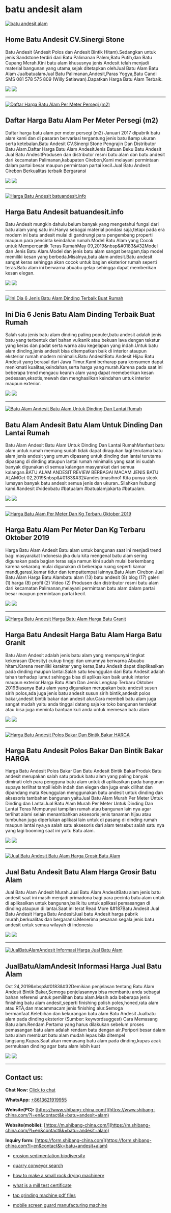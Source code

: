 # batu andesit alam

<a href="https://swt.shibang-china.com/?l=en&img&k=batu+andesit+alam" target="_blank">![batu andesit alam](http://static.shibang-china.com/all-800x300/560.jpg)</a>

## Home Batu Andesit CV.Sinergi Stone
Batu Andesit (Andesit Polos dan Andesit Bintik Hitam).Sedangkan untuk jenis Sandstone terdiri dari Batu Palimanan Palem,Batu Putih,dan Batu Cupang Merah.Kini batu alam khususnya jenis Andesit telah menjadi material bangunan yang utama,sejak ditetapkan olehJual Batu Alam Batu Alam JualbatualamJual Batu Palimanan,Andesit,Paras Yogya,Batu Candi SMS 081 578 575 809 (Willy Setiawan).Dapatkan Harga Batu Alam Terbaik.


<a href="https://whatsapp.shibangsoft.com/WhatsApp.php" target="_blank" title="WhatsApp">![](http://static.shibang-china.com/icon/whatsapp.png)</a> <a href="https://swt.shibang-china.com/?l=en&icon&k=batu+andesit+alam" target="_blank">![](http://static.shibang-china.com/icon/chat-en.png)</a>

---

<a href="https://swt.shibang-china.com/?l=en&img&k=batu+andesit+alam" target="_blank">![Daftar Harga Batu Alam Per Meter Persegi (m2)](http://static.shibang-china.com/all-800x300/804.jpg)</a>

## Daftar Harga Batu Alam Per Meter Persegi (m2)
Daftar harga batu alam per meter persegi (m2) Januari 2017 dipabrik batu alam kami dan di pasaran bervariasi tergantung jenis batu &amp ukuran serta ketebalan.Batu Andesit CV.Sinergi Stone Pengrajin Dan Distributor Batu Alam.Daftar Harga Batu Alam AndesitJenis Batuan Beku Batu Andesit Jual Batu AndesitProdusen dan distributor resmi batu alam dan batu andesit dari kecamatan Palimanan,kabupaten Cirebon,Kami melayani permintaan dalam partai besar maupun permintaan partai kecil.Jual Batu Andesit Cirebon Berkualitas terbaik Bergaransi


<a href="https://whatsapp.shibangsoft.com/WhatsApp.php" target="_blank" title="WhatsApp">![](http://static.shibang-china.com/icon/whatsapp.png)</a> <a href="https://swt.shibang-china.com/?l=en&icon&k=batu+andesit+alam" target="_blank">![](http://static.shibang-china.com/icon/chat-en.png)</a>

---

<a href="https://swt.shibang-china.com/?l=en&img&k=batu+andesit+alam" target="_blank">![Harga Batu Andesit batuandesit.info](http://static.shibang-china.com/all-800x300/168.jpg)</a>

## Harga Batu Andesit batuandesit.info
Batu Andesit mungkin dahulu belum banyak yang mengetahui fungsi dari batu alam yang satu ini.Hanya sebagai material pondasi saja,tetapi pada era modern ini batu andesit mulai di gandrungi para pengembang properti maupun para pencinta keindahan rumah.Model Batu Alam yang Cocok untuk Mempercantik Teras RumahMay 09,2019&nbsp&#0183&#32Model dan Jenis Batu Alam.Model dan jenis batu alam sangat beragam,tiap model memiliki kesan yang berbeda.Misalnya,batu alam andesit.Batu andesit sangat keras sehingga akan cocok untuk bagian eksterior rumah seperti teras.Batu alam ini berwarna abuabu gelap sehingga dapat memberikan kesan elegan.


<a href="https://whatsapp.shibangsoft.com/WhatsApp.php" target="_blank" title="WhatsApp">![](http://static.shibang-china.com/icon/whatsapp.png)</a> <a href="https://swt.shibang-china.com/?l=en&icon&k=batu+andesit+alam" target="_blank">![](http://static.shibang-china.com/icon/chat-en.png)</a>

---

<a href="https://swt.shibang-china.com/?l=en&img&k=batu+andesit+alam" target="_blank">![Ini Dia 6 Jenis Batu Alam Dinding Terbaik Buat Rumah](http://static.shibang-china.com/all-800x300/227.jpg)</a>

## Ini Dia 6 Jenis Batu Alam Dinding Terbaik Buat Rumah
Salah satu jenis batu alam dinding paling populer,batu andesit adalah jenis batu yang terbentuk dari bahan vulkanik atau bekuan lava dengan tekstur yang keras dan padat serta warna abu kegelapan yang indah.Untuk batu alam dinding,jenis andesit bisa ditempatkan baik di interior ataupun eksterior rumah modern minimalis.Batu AndesitBatu Andesit Hijau Batu Andesit yang berasal dari Jawa Timur.Kami berharap para konsumen dapat menikmati kualitas,keindahan,serta harga yang murah.Karena pada saat ini beberapa trend mengacu kearah alam yang dapat memeberikan kesan pedesaan,eksotis,mewah dan menghasilkan keindahan untuk interior maupun exterior.


<a href="https://whatsapp.shibangsoft.com/WhatsApp.php" target="_blank" title="WhatsApp">![](http://static.shibang-china.com/icon/whatsapp.png)</a> <a href="https://swt.shibang-china.com/?l=en&icon&k=batu+andesit+alam" target="_blank">![](http://static.shibang-china.com/icon/chat-en.png)</a>

---

<a href="https://swt.shibang-china.com/?l=en&img&k=batu+andesit+alam" target="_blank">![Batu Alam Andesit Batu Alam Untuk Dinding Dan Lantai Rumah](http://static.shibang-china.com/all-800x300/970.jpg)</a>

## Batu Alam Andesit Batu Alam Untuk Dinding Dan Lantai Rumah
Batu Alam Andesit Batu Alam Untuk Dinding Dan Lantai RumahManfaat batu alam untuk rumah memang sudah tidak dapat diragukan lagi terutama batu alam jenis andesit yang umum dipasang untuk dinding dan lantai terutama dipasang di dinding ataupun lantai rumah minimalis yang saat ini sudah banyak digunakan di semua kalangan masyarakat dari semua kalangan.BATU ALAM ANDESIT REVIEW BERBAGAI MACAM JENIS BATU ALAMOct 02,2019&nbsp&#0183&#32#andesitmasihno1 Kita punya stcok lumayan banyak batu andesit semua jenis dan ukuran..Silahkan hubungi kami.#andesit #videobatu #batualam #batualamjakarta #batualam.


<a href="https://whatsapp.shibangsoft.com/WhatsApp.php" target="_blank" title="WhatsApp">![](http://static.shibang-china.com/icon/whatsapp.png)</a> <a href="https://swt.shibang-china.com/?l=en&icon&k=batu+andesit+alam" target="_blank">![](http://static.shibang-china.com/icon/chat-en.png)</a>

---

<a href="https://swt.shibang-china.com/?l=en&img&k=batu+andesit+alam" target="_blank">![Harga Batu Alam Per Meter Dan Kg Terbaru Oktober 2019](http://static.shibang-china.com/all-800x300/907.jpg)</a>

## Harga Batu Alam Per Meter Dan Kg Terbaru Oktober 2019
Harga Batu Alam Andesit Batu alam untuk bangunan saat ini menjadi trend bagi masyarakat Indonesia jika dulu kita mengenal batu alam sering digunakan pada bagian teras saja namun kini sudah mulai berkembang karena sekarang mulai digunakan di beberapa ruang seperti kamar mandi,garasi,kamar tidur dan tempattempat lainnya.Batu Alam Cirebon Jual Batu Alam Harga Batu Alambatu alam (13) batu andesit (8) blog (17) galeri (1) harga (8) profil (2) Video (2) Produsen dan distributor resmi batu alam dari kecamatan Palimanan,melayani permintaan batu alam dalam partai besar maupun permintaan partai kecil.


<a href="https://whatsapp.shibangsoft.com/WhatsApp.php" target="_blank" title="WhatsApp">![](http://static.shibang-china.com/icon/whatsapp.png)</a> <a href="https://swt.shibang-china.com/?l=en&icon&k=batu+andesit+alam" target="_blank">![](http://static.shibang-china.com/icon/chat-en.png)</a>

---

<a href="https://swt.shibang-china.com/?l=en&img&k=batu+andesit+alam" target="_blank">![Harga Batu Andesit Harga Batu Alam Harga Batu Granit](http://static.shibang-china.com/all-800x300/259.jpg)</a>

## Harga Batu Andesit Harga Batu Alam Harga Batu Granit
Batu Alam Andesit adalah jenis batu alam yang mempunyai tingkat kekerasan (Density) cukup tinggi dan umumnya berwarna Abuabu hitam.Karena memiliki karakter yang keras,Batu Andesit dapat diaplikasikan pada dinding maupun lantai.Salah satu keunggulan dari Batu Andesit adalah tahan terhadap lumut sehingga bisa di aplikasikan baik untuk interior maupun exterior.Harga Batu Alam Dan Jenis Lengkap Terbaru Oktober 2019Biasanya Batu alam yang digunakan merupakan batu andesit susun sirih polos,ada juga jenis batu andesit susun sirih bintik,andesit polos bakar,andesit bintik bakar dan andesit alur.Cara membeli batu alam juga sangat mudah yaitu anda tinggal datang saja ke toko bangunan terdekat atau bisa juga meminta bantuan kuli anda untuk memesan batu alam


<a href="https://whatsapp.shibangsoft.com/WhatsApp.php" target="_blank" title="WhatsApp">![](http://static.shibang-china.com/icon/whatsapp.png)</a> <a href="https://swt.shibang-china.com/?l=en&icon&k=batu+andesit+alam" target="_blank">![](http://static.shibang-china.com/icon/chat-en.png)</a>

---

<a href="https://swt.shibang-china.com/?l=en&img&k=batu+andesit+alam" target="_blank">![Harga Batu Andesit Polos Bakar Dan Bintik Bakar HARGA](http://static.shibang-china.com/all-800x300/310.jpg)</a>

## Harga Batu Andesit Polos Bakar Dan Bintik Bakar HARGA
Harga Batu Andesit Polos Bakar Dan Batu Andesit Bintik BakarProduk Batu andesit merupakan salah satu produk batu alam yang paling banyak diminati oleh para pengguna batu alam untuk di aplikasikan pada bangunan supaya terlihat tampil lebih indah dan elegan dan juga enak dilihat dan dipandang mata.Keunggulan menggunakan batu andesit untuk dinding dan aksesoris tambahan bangunan yaituJual Batu Alam Murah Per Meter Untuk Dinding dan LantaiJual Batu Alam Murah Per Meter Untuk Dinding Dan Lantai Teras Mempunyai tampilan rumah atau bangunan lain nya agar terlihat alami selain menambahkan aksesoris jenis tanaman hijau atau tumbuhan juga diperlukan aplikasi lain untuk di pasang di dinding rumah maupun lantai nya,ya salah satu aksesoris dari alam tersebut salah satu nya yang lagi booming saat ini yaitu Batu alam.


<a href="https://whatsapp.shibangsoft.com/WhatsApp.php" target="_blank" title="WhatsApp">![](http://static.shibang-china.com/icon/whatsapp.png)</a> <a href="https://swt.shibang-china.com/?l=en&icon&k=batu+andesit+alam" target="_blank">![](http://static.shibang-china.com/icon/chat-en.png)</a>

---

<a href="https://swt.shibang-china.com/?l=en&img&k=batu+andesit+alam" target="_blank">![Jual Batu Andesit Batu Alam Harga Grosir Batu Alam](http://static.shibang-china.com/all-800x300/1142.jpg)</a>

## Jual Batu Andesit Batu Alam Harga Grosir Batu Alam
Jual Batu Alam Andesit Murah.Jual Batu Alam AndesitBatu alam jenis batu andesit saat ini masih menjadi primadona bagi para pecinta batu alam untuk di aplikasikan untuk bangunan,bailk itu untuk aplikasi pemasangan di dinding ataupun di lantai.Saat ini terat Read More &#187Batu Andesit Jual Batu Andesit Harga Batu AndesitJual batu Andesit harga pabrik murah,berkualitas dan bergaransi.Menerima pesanan segala jenis batu andesit untuk semua wilayah di indonesia


<a href="https://whatsapp.shibangsoft.com/WhatsApp.php" target="_blank" title="WhatsApp">![](http://static.shibang-china.com/icon/whatsapp.png)</a> <a href="https://swt.shibang-china.com/?l=en&icon&k=batu+andesit+alam" target="_blank">![](http://static.shibang-china.com/icon/chat-en.png)</a>

---

<a href="https://swt.shibang-china.com/?l=en&img&k=batu+andesit+alam" target="_blank">![JualBatuAlamAndesit Informasi Harga Jual Batu Alam](http://static.shibang-china.com/all-800x300/221.jpg)</a>

## JualBatuAlamAndesit Informasi Harga Jual Batu Alam
Oct 24,2019&nbsp&#0183&#32Demikian penjelasan tentang Batu Alam Andesit Bintik Bakar,Semoga penjelasannya bisa membantu anda sebagai bahan referensi untuk pemilihan batu alam.Masih ada beberapa jenis finishing batu alam andesit,seperti finishing polish poles,honed,rata alam atau RTA,dan macammacam jenis finishing alur.Semoga bermanfaat.Kelebihan dan kekurangan batu alam Batu Andesit Jualbatu alam pada dinding eksterior (Sumber: keywordsuggest) Cara Memasang Batu alam.Rendam.Pertama yang harus dilakukan sebelum proses pemasangan batu alam adalah rendam batu dengan air.Poripori besar dalam batu alam membuat batu alam mudah lepas bila ditempel langsung.Kupas.Saat akan memasang batu alam pada dinding,kupas acak permukaan dinding agar batu alam lebih kuat


<a href="https://whatsapp.shibangsoft.com/WhatsApp.php" target="_blank" title="WhatsApp">![](http://static.shibang-china.com/icon/whatsapp.png)</a> <a href="https://swt.shibang-china.com/?l=en&icon&k=batu+andesit+alam" target="_blank">![](http://static.shibang-china.com/icon/chat-en.png)</a>

---
## Contact us:

**Chat Now:** [Click to chat](https://swt.shibang-china.com?l=en&contact&k=batu+andesit+alam)

**WhatsApp:**  [+8613621919955](https://whatsapp.shibangsoft.com/WhatsApp.php)

**Website(PC):** [https://www.shibang-china.com/](https://www.shibang-china.com/?l=en&contact&k=batu+andesit+alam)

**Website(mobile):** [https://m.shibang-china.com/](https://m.shibang-china.com/?l=en&contact&k=batu+andesit+alam)

**Inquiry form:** [https://form.shibang-china.com](https://form.shibang-china.com?l=en&contact&k=batu+andesit+alam)

* [erosion sedimentation biodiversity](../123/erosion%20sedimentation%20biodiversity.md)

* [quarry conveyor search](../115/quarry%20conveyor%20search.md)

* [how to make a small rock drying machinery](../125/how%20to%20make%20a%20small%20rock%20drying%20machinery.md)

* [what is a mill test certificate](../121/what%20is%20a%20mill%20test%20certificate.md)

* [tap grinding machine pdf files](../119/tap%20grinding%20machine%20pdf%20files.md)

* [mobile screen guard manufacturing machine](../115/mobile%20screen%20guard%20manufacturing%20machine.md)
